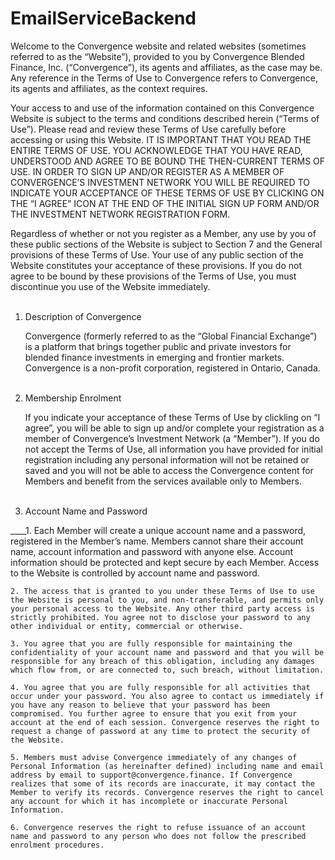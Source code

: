# EmailServiceBackend

Welcome to the Convergence website and related websites (sometimes referred to as the “Website”), provided to you by Convergence Blended Finance, Inc. (“Convergence”), its agents and affiliates, as the case may be. Any reference in the Terms of Use to Convergence refers to Convergence, its agents and affiliates, as the context requires. 

Your access to and use of the information contained on this Convergence Website is subject to the terms and conditions described herein (“Terms of Use”). Please read and review these Terms of Use carefully before accessing or using this Website. IT IS IMPORTANT THAT YOU READ THE ENTIRE TERMS OF USE. YOU ACKNOWLEDGE THAT YOU HAVE READ, UNDERSTOOD AND AGREE TO BE BOUND THE THEN-CURRENT TERMS OF USE. IN ORDER TO SIGN UP AND/OR REGISTER AS A MEMBER OF CONVERGENCE’S INVESTMENT NETWORK YOU WILL BE REQUIRED TO INDICATE YOUR ACCEPTANCE OF THESE TERMS OF USE BY CLICKING ON THE “I AGREE” ICON AT THE END OF THE INITIAL SIGN UP FORM AND/OR THE INVESTMENT NETWORK REGISTRATION FORM. 

Regardless of whether or not you register as a Member, any use by you of these public sections of the Website is subject to Section 7 and the General provisions of these Terms of Use. Your use of any public section of the Website constitutes your acceptance of these provisions. If you do not agree to be bound by these provisions of the Terms of Use, you must discontinue you use of the Website immediately. 
<br><br>

1.	Description of Convergence   

     Convergence (formerly referred to as the “Global Financial Exchange”) is a platform that brings together public and private investors for blended finance investments in emerging and frontier markets. Convergence is a non-profit corporation, registered in Ontario, Canada. 
<br><br>

2.	Membership Enrolment

     If you indicate your acceptance of these Terms of Use by clickling on “I agree”, you will be able to sign up and/or complete your registration as a member of Convergence’s Investment Network (a “Member”). If you do not accept the Terms of Use, all information you have provided for initial registration including any personal information will not be retained or saved and you will not be able to access the Convergence content for Members and benefit from the services available only to Members.
<br><br>

3.	Account Name and Password

____1. Each Member will create a unique account name and a password, registered in the Member’s name. Members cannot share their account name, account information and password with anyone else. Account information should be protected and kept secure by each Member. Access to the Website is controlled by account name and password.

    2. The access that is granted to you under these Terms of Use to use the Website is personal to you, and non-transferable, and permits only your personal access to the Website. Any other third party access is strictly prohibited. You agree not to disclose your password to any other individual or entity, commercial or otherwise.

    3. You agree that you are fully responsible for maintaining the confidentiality of your account name and password and that you will be responsible for any breach of this obligation, including any damages which flow from, or are connected to, such breach, without limitation.

    4. You agree that you are fully responsible for all activities that occur under your password. You also agree to contact us immediately if you have any reason to believe that your password has been compromised. You further agree to ensure that you exit from your account at the end of each session. Convergence reserves the right to request a change of password at any time to protect the security of the Website. 

    5. Members must advise Convergence immediately of any changes of Personal Information (as hereinafter defined) including name and email address by email to support@convergence.finance. If Convergence realizes that some of its records are inaccurate, it may contact the Member to verify its records. Convergence reserves the right to cancel any account for which it has incomplete or inaccurate Personal Information. 

    6. Convergence reserves the right to refuse issuance of an account name and password to any person who does not follow the prescribed enrolment procedures. 
<br><br>
